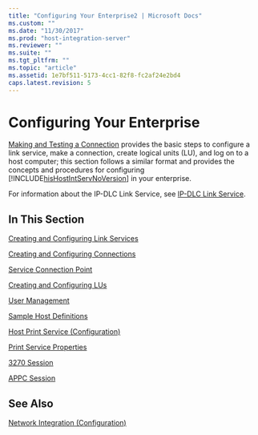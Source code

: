 ```yaml
---
title: "Configuring Your Enterprise2 | Microsoft Docs"
ms.custom: ""
ms.date: "11/30/2017"
ms.prod: "host-integration-server"
ms.reviewer: ""
ms.suite: ""
ms.tgt_pltfrm: ""
ms.topic: "article"
ms.assetid: 1e7bf511-5173-4cc1-82f8-fc2af24e2bd4
caps.latest.revision: 5
---
```

# Configuring Your Enterprise
[Making and Testing a Connection](../core/making-and-testing-a-connection1.md) provides the basic steps to configure a link service, make a connection, create logical units (LU), and log on to a host computer; this section follows a similar format and provides the concepts and procedures for configuring [!INCLUDE[hisHostIntServNoVersion](../includes/hishostintservnoversion-md.md)] in your enterprise.  
  
 For information about the IP-DLC Link Service, see [IP-DLC Link Service](../core/ip-dlc-link-service1.md).  
  
## In This Section  
 [Creating and Configuring Link Services](../core/creating-and-configuring-link-services1.md)  
  
 [Creating and Configuring Connections](../core/creating-and-configuring-connections2.md)  
  
 [Service Connection Point](../core/service-connection-point1.md)  
  
 [Creating and Configuring LUs](../core/creating-and-configuring-lus2.md)  
  
 [User Management](../core/user-management2.md)  
  
 [Sample Host Definitions](../core/sample-host-definitions1.md)  
  
 [Host Print Service (Configuration)](../core/host-print-service-configuration-2.md)  
  
 [Print Service Properties](../core/print-service-properties2.md)  
  
 [3270 Session](../core/3270-session2.md)  
  
 [APPC Session](../core/appc-session1.md)  
  
## See Also  
 [Network Integration (Configuration)](../core/network-integration-configuration-2.md)
